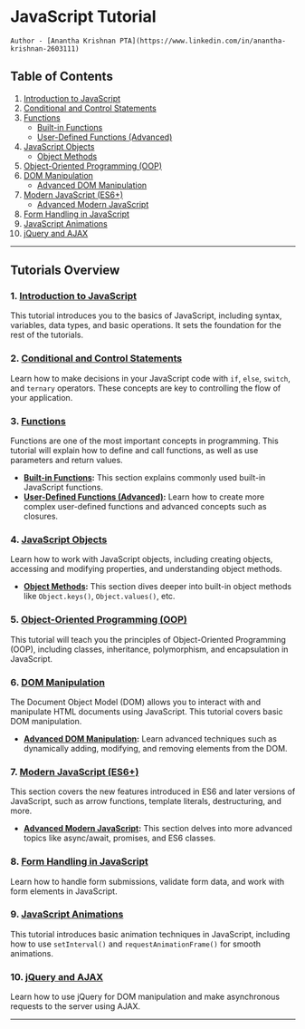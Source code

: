 # JavaScript Tutorial

```
Author - [Anantha Krishnan PTA](https://www.linkedin.com/in/anantha-krishnan-2603111)
```

## Table of Contents

1. [Introduction to JavaScript](01-intro.md)
2. [Conditional and Control Statements](02-conditional-and-control-statements.md)
3. [Functions](03-00-functions.md)
   - [Built-in Functions](03-01-built-in-functions.md)
   - [User-Defined Functions (Advanced)](03-02-user-defined-funcs-advanced.md)
4. [JavaScript Objects](04-00-JS-Objects.md)
   - [Object Methods](04-01-JS-object-methods.md)
5. [Object-Oriented Programming (OOP)](04-02-OOPs.md)
6. [DOM Manipulation](05-00-DOM.md)
   - [Advanced DOM Manipulation](05-01-DOM-Advanced.md)
7. [Modern JavaScript (ES6+)](06-00-modern-js.md)
   - [Advanced Modern JavaScript](06-01-modernJS-advanced.md)
8. [Form Handling in JavaScript](07-form-handling.md)
9. [JavaScript Animations](08-00-animations.md)
10. [jQuery and AJAX](08-00-jQuery-AJAX.md)

---

## Tutorials Overview

### 1. [Introduction to JavaScript](01-intro.md)
This tutorial introduces you to the basics of JavaScript, including syntax, variables, data types, and basic operations. It sets the foundation for the rest of the tutorials.

### 2. [Conditional and Control Statements](02-conditional-and-control-statements.md)
Learn how to make decisions in your JavaScript code with `if`, `else`, `switch`, and `ternary` operators. These concepts are key to controlling the flow of your application.

### 3. [Functions](03-00-functions.md)
Functions are one of the most important concepts in programming. This tutorial will explain how to define and call functions, as well as use parameters and return values.
- **[Built-in Functions](03-01-built-in-functions.md):** This section explains commonly used built-in JavaScript functions.
- **[User-Defined Functions (Advanced)](03-02-user-defined-funcs-advanced.md):** Learn how to create more complex user-defined functions and advanced concepts such as closures.

### 4. [JavaScript Objects](04-00-JS-Objects.md)
Learn how to work with JavaScript objects, including creating objects, accessing and modifying properties, and understanding object methods.
- **[Object Methods](04-01-JS-object-methods.md):** This section dives deeper into built-in object methods like `Object.keys()`, `Object.values()`, etc.

### 5. [Object-Oriented Programming (OOP)](04-02-OOPs.md)
This tutorial will teach you the principles of Object-Oriented Programming (OOP), including classes, inheritance, polymorphism, and encapsulation in JavaScript.

### 6. [DOM Manipulation](05-00-DOM.md)
The Document Object Model (DOM) allows you to interact with and manipulate HTML documents using JavaScript. This tutorial covers basic DOM manipulation.
- **[Advanced DOM Manipulation](05-01-DOM-Advanced.md):** Learn advanced techniques such as dynamically adding, modifying, and removing elements from the DOM.

### 7. [Modern JavaScript (ES6+)](06-00-modern-js.md)
This section covers the new features introduced in ES6 and later versions of JavaScript, such as arrow functions, template literals, destructuring, and more.
- **[Advanced Modern JavaScript](06-01-modernJS-advanced.md):** This section delves into more advanced topics like async/await, promises, and ES6 classes.

### 8. [Form Handling in JavaScript](07-form-handling.md)
Learn how to handle form submissions, validate form data, and work with form elements in JavaScript.

### 9. [JavaScript Animations](08-00-animations.md)
This tutorial introduces basic animation techniques in JavaScript, including how to use `setInterval()` and `requestAnimationFrame()` for smooth animations.

### 10. [jQuery and AJAX](08-00-jQuery-AJAX.md)
Learn how to use jQuery for DOM manipulation and make asynchronous requests to the server using AJAX.

---
